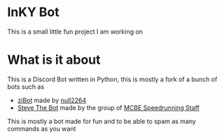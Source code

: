 # InKY Bot

This is a small little fun project I am working on

# What is it about

This is a Discord Bot written in Python, this is mostly a fork of a bunch of bots such as 

* [ziBot](https://github.com/ZiRO-Bot/ziBot) made by [null2264](https://github.com/null2264)
* [Steve The Bot](https://github.com/MCBE-Speedrunning/Steve-Bot) made by the group of [MCBE Speedrunning Staff](https://github.com/MCBE-Speedrunning)

This is mostly a bot made for fun and to be able to spam as many commands as you want
